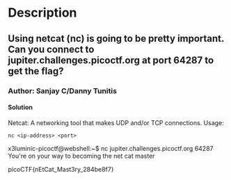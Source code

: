 # Description

## Using netcat (nc) is going to be pretty important. Can you connect to jupiter.challenges.picoctf.org at port 64287 to get the flag?

### Author: Sanjay C/Danny Tunitis

#### Solution

Netcat: A networking tool that makes UDP and/or TCP connections. Usage:

`nc <ip-address> <port> `

x3luminic-picoctf@webshell:~$ nc jupiter.challenges.picoctf.org 64287
You're on your way to becoming the net cat master

picoCTF{nEtCat_Mast3ry_284be8f7}

